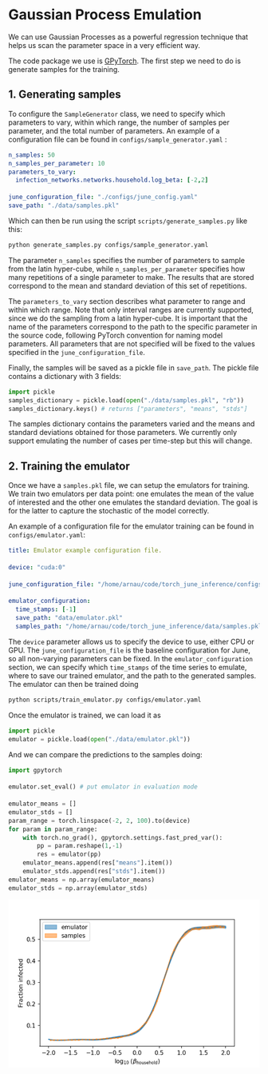 # Gaussian Process Emulation

We can use Gaussian Processes as a powerful regression technique that helps us scan the parameter space in a very efficient way.

The code package we use is [GPyTorch](https://gpytorch.ai/). The first step we need to do is generate samples for the training.

## 1. Generating samples

To configure the `SampleGenerator` class, we need to specify which parameters to vary, within which range, the number of samples per parameter, and the total number of parameters. An example of a configuration file can be found in `configs/sample_generator.yaml` :

```yaml
n_samples: 50
n_samples_per_parameter: 10
parameters_to_vary:
  infection_networks.networks.household.log_beta: [-2,2]

june_configuration_file: "./configs/june_config.yaml"
save_path: "./data/samples.pkl"

```

Which can then be run using the script `scripts/generate_samples.py` like this:

```bash
python generate_samples.py configs/sample_generator.yaml
```

The parameter `n_samples` specifies the number of parameters to sample from the latin hyper-cube, while `n_samples_per_parameter` specifies how many repetitions of a single parameter to make. The results that are stored correspond to the mean and standard deviation of this set of repetitions. 

The `parameters_to_vary` section describes what parameter to range and within which range. Note that only interval ranges are currently supported, since we do the sampling from a latin hyper-cube. It is important that the name of the parameters correspond to the path to the specific parameter in the source code, following PyTorch convention for naming model parameters. All parameters that are not specified will be fixed to the values specified in the `june_configuration_file`.

Finally, the samples will be saved as a pickle file in `save_path`. The pickle file contains a dictionary with 3 fields:

```python
import pickle
samples_dictionary = pickle.load(open("./data/samples.pkl", "rb"))
samples_dictionary.keys() # returns ["parameters", "means", "stds"]
```

The samples dictionary contains the parameters varied and the means and standard deviations obtained for those parameters. We currently only support emulating the number of cases per time-step but this will change.

## 2. Training the emulator

Once we have a `samples.pkl` file, we can setup the emulators for training. We train two emulators per data point: one emulates the mean of the value of interested and the other one emulates the standard deviation. The goal is for the latter to capture the stochastic of the model correctly.

An example of a configuration file for the emulator training can be found in `configs/emulator.yaml`:

```yaml
title: Emulator example configuration file.

device: "cuda:0"

june_configuration_file: "/home/arnau/code/torch_june_inference/configs/june_config.yaml"

emulator_configuration:
  time_stamps: [-1]
  save_path: "data/emulator.pkl"
  samples_path: "/home/arnau/code/torch_june_inference/data/samples.pkl"

```

The `device` parameter allows us to specify the device to use, either CPU or GPU. The `june_configuration_file` is the baseline configuration for June, so all non-varying parameters can be fixed. In the `emulator_configuration` section, we can specify which `time_stamps` of the time series to emulate, where to save our  trained emulator, and the path to the generated samples. The emulator can then be trained doing

```bash
python scripts/train_emulator.py configs/emulator.yaml
```

Once the emulator is trained, we can load it as

```python
import pickle
emulator = pickle.load(open("./data/emulator.pkl"))
```

And we can compare the predictions to the samples doing:

```python
import gpytorch

emulator.set_eval() # put emulator in evaluation mode

emulator_means = []
emulator_stds = []
param_range = torch.linspace(-2, 2, 100).to(device)
for param in param_range:
    with torch.no_grad(), gpytorch.settings.fast_pred_var():
        pp = param.reshape(1,-1)
        res = emulator(pp)
    emulator_means.append(res["means"].item())
    emulator_stds.append(res["stds"].item())
emulator_means = np.array(emulator_means)
emulator_stds = np.array(emulator_stds)
```

![](../images/emulation/emulator.png)







